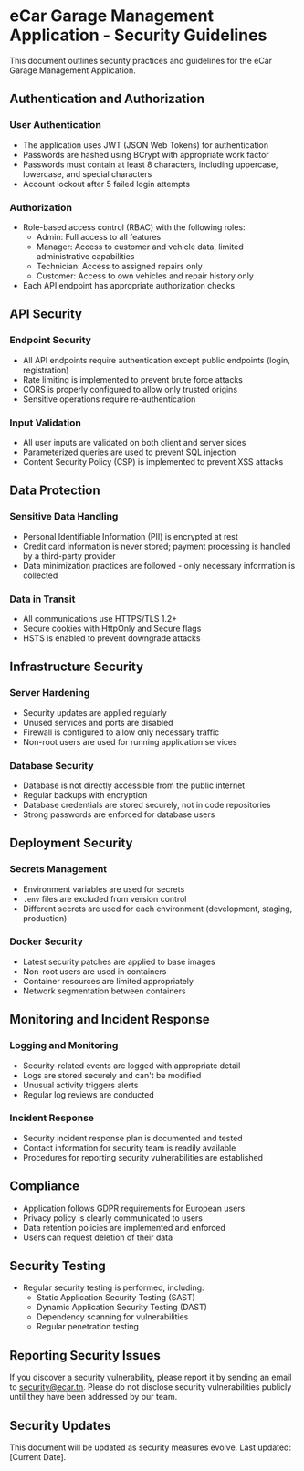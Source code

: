 # eCar Garage Management Application - Security Guidelines

This document outlines security practices and guidelines for the eCar Garage Management Application.

## Authentication and Authorization

### User Authentication

- The application uses JWT (JSON Web Tokens) for authentication
- Passwords are hashed using BCrypt with appropriate work factor
- Passwords must contain at least 8 characters, including uppercase, lowercase, and special characters
- Account lockout after 5 failed login attempts

### Authorization

- Role-based access control (RBAC) with the following roles:
  - Admin: Full access to all features
  - Manager: Access to customer and vehicle data, limited administrative capabilities
  - Technician: Access to assigned repairs only
  - Customer: Access to own vehicles and repair history only
- Each API endpoint has appropriate authorization checks

## API Security

### Endpoint Security

- All API endpoints require authentication except public endpoints (login, registration)
- Rate limiting is implemented to prevent brute force attacks
- CORS is properly configured to allow only trusted origins
- Sensitive operations require re-authentication

### Input Validation

- All user inputs are validated on both client and server sides
- Parameterized queries are used to prevent SQL injection
- Content Security Policy (CSP) is implemented to prevent XSS attacks

## Data Protection

### Sensitive Data Handling

- Personal Identifiable Information (PII) is encrypted at rest
- Credit card information is never stored; payment processing is handled by a third-party provider
- Data minimization practices are followed - only necessary information is collected

### Data in Transit

- All communications use HTTPS/TLS 1.2+
- Secure cookies with HttpOnly and Secure flags
- HSTS is enabled to prevent downgrade attacks

## Infrastructure Security

### Server Hardening

- Security updates are applied regularly
- Unused services and ports are disabled
- Firewall is configured to allow only necessary traffic
- Non-root users are used for running application services

### Database Security

- Database is not directly accessible from the public internet
- Regular backups with encryption
- Database credentials are stored securely, not in code repositories
- Strong passwords are enforced for database users

## Deployment Security

### Secrets Management

- Environment variables are used for secrets
- `.env` files are excluded from version control
- Different secrets are used for each environment (development, staging, production)

### Docker Security

- Latest security patches are applied to base images
- Non-root users are used in containers
- Container resources are limited appropriately
- Network segmentation between containers

## Monitoring and Incident Response

### Logging and Monitoring

- Security-related events are logged with appropriate detail
- Logs are stored securely and can't be modified
- Unusual activity triggers alerts
- Regular log reviews are conducted

### Incident Response

- Security incident response plan is documented and tested
- Contact information for security team is readily available
- Procedures for reporting security vulnerabilities are established

## Compliance

- Application follows GDPR requirements for European users
- Privacy policy is clearly communicated to users
- Data retention policies are implemented and enforced
- Users can request deletion of their data

## Security Testing

- Regular security testing is performed, including:
  - Static Application Security Testing (SAST)
  - Dynamic Application Security Testing (DAST)
  - Dependency scanning for vulnerabilities
  - Regular penetration testing

## Reporting Security Issues

If you discover a security vulnerability, please report it by sending an email to security@ecar.tn. Please do not disclose security vulnerabilities publicly until they have been addressed by our team.

## Security Updates

This document will be updated as security measures evolve. Last updated: [Current Date].